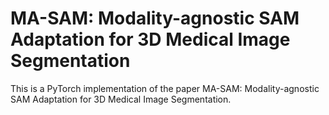 # MA-SAM: Modality-agnostic SAM Adaptation for 3D Medical Image Segmentation

This is a PyTorch implementation of the paper MA-SAM: Modality-agnostic SAM Adaptation for 3D Medical Image Segmentation.
